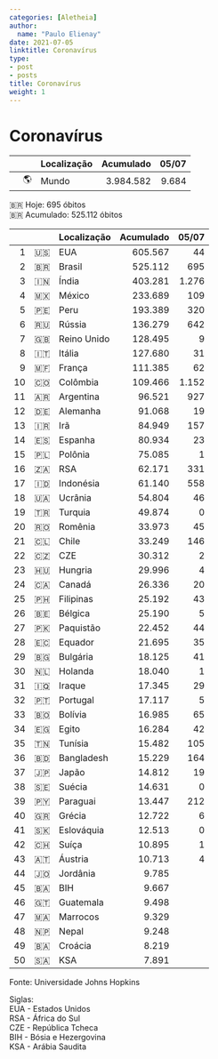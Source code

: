 ```yaml
---
categories: [Aletheia]
author:
  name: "Paulo Elienay"
date: 2021-07-05
linktitle: Coronavírus
type:
- post
- posts
title: Coronavírus
weight: 1
---
```


# Coronavírus

|      |       | Localização | Acumulado | 05/07 |
| ---: | :---: | :---        | ---:      | ---:  |
|      | 🌎    | Mundo       | 3.984.582 | 9.684 | 

🇧🇷 Hoje: 695 óbitos  
🇧🇷 Acumulado: 525.112 óbitos

|      |       | Localização | Acumulado | 05/07 |
| ---: | :---: | :---        | ---:      | ---:  |
| 1    | 🇺🇸    | EUA         | 605.567   | 44    |
| 2    | 🇧🇷    | Brasil      | 525.112   | 695   |
| 3    | 🇮🇳    | Índia       | 403.281   | 1.276 |
| 4    | 🇲🇽    | México      | 233.689   | 109   |
| 5    | 🇵🇪    | Peru        | 193.389   | 320   |
| 6    | 🇷🇺    | Rússia      | 136.279   | 642   |
| 7    | 🇬🇧    | Reino Unido | 128.495   | 9     |
| 8    | 🇮🇹    | Itália      | 127.680   | 31    |
| 9    | 🇲🇫    | França      | 111.385   | 62    |
| 10   | 🇨🇴    | Colômbia    | 109.466   | 1.152 |
| 11   | 🇦🇷    | Argentina   | 96.521    | 927   |
| 12   | 🇩🇪    | Alemanha    | 91.068    | 19    |
| 13   | 🇮🇷    | Irã         | 84.949    | 157   |
| 14   | 🇪🇸    | Espanha     | 80.934    | 23    |
| 15   | 🇵🇱    | Polônia     | 75.085    | 1     |
| 16   | 🇿🇦    | RSA         | 62.171    | 331   |
| 17   | 🇮🇩    | Indonésia   | 61.140    | 558   |
| 18   | 🇺🇦    | Ucrânia     | 54.804    | 46    |
| 19   | 🇹🇷    | Turquia     | 49.874    | 0     |
| 20   | 🇷🇴    | Romênia     | 33.973    | 45    |
| 21   | 🇨🇱    | Chile       | 33.249    | 146   |
| 22   | 🇨🇿    | CZE         | 30.312    | 2     |
| 23   | 🇭🇺    | Hungria     | 29.996    | 4     |
| 24   | 🇨🇦    | Canadá      | 26.336    | 20    |
| 25   | 🇵🇭    | Filipinas   | 25.192    | 43    |
| 26   | 🇧🇪    | Bélgica     | 25.190    | 5     |
| 27   | 🇵🇰    | Paquistão   | 22.452    | 44    |
| 28   | 🇪🇨    | Equador     | 21.695    | 35    |
| 29   | 🇧🇬    | Bulgária    | 18.125    | 41    |
| 30   | 🇳🇱    | Holanda     | 18.040    | 1     |
| 31   | 🇮🇶    | Iraque      | 17.345    | 29    |
| 32   | 🇵🇹    | Portugal    | 17.117    | 5     |
| 33   | 🇧🇴    | Bolívia     | 16.985    | 65    |
| 34   | 🇪🇬    | Egito       | 16.284    | 42    |
| 35   | 🇹🇳    | Tunísia     | 15.482    | 105   |
| 36   | 🇧🇩    | Bangladesh  | 15.229    | 164   |
| 37   | 🇯🇵    | Japão       | 14.812    | 19    |
| 38   | 🇸🇪    | Suécia      | 14.631    | 0     |
| 39   | 🇵🇾    | Paraguai    | 13.447    | 212   |
| 40   | 🇬🇷    | Grécia      | 12.722    | 6     |
| 41   | 🇸🇰    | Eslováquia  | 12.513    | 0     |
| 42   | 🇨🇭    | Suíça       | 10.895    | 1     |
| 43   | 🇦🇹    | Áustria     | 10.713    | 4     |
| 44   | 🇯🇴    | Jordânia    | 9.785     |       |
| 45   | 🇧🇦    | BIH         | 9.667     |       |
| 46   | 🇬🇹    | Guatemala   | 9.498     |       |
| 47   | 🇲🇦    | Marrocos    | 9.329     |       |
| 48   | 🇳🇵    | Nepal       | 9.248     |       |
| 49   | 🇧🇦    | Croácia     | 8.219     |       |
| 50   | 🇸🇦    | KSA         | 7.891     |       |

Fonte: Universidade Johns Hopkins

Siglas:  
EUA - Estados Unidos  
RSA - África do Sul  
CZE - República Tcheca  
BIH - Bósia e Hezergovina  
KSA - Arábia Saudita

